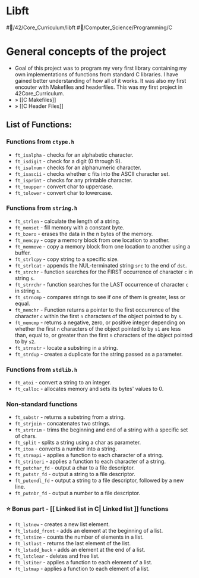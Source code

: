 # Libft
#💾/42/Core_Curriculum/libft 
#📝/Computer_Science/Programming/C

# General concepts of the project
- Goal of this project was to program my very first library containing my own implementations of functions from standard C libraries. I have gained better understanding of how all of it works. It was also my first encouter with Makefiles and headerfiles. This was my first project in 42Core_Curriculum.
- »  [[C Makefiles]]
- »  [[C Header Files]]

## List of Functions:
### Functions from `ctype.h`
- `ft_isalpha` - checks for an alphabetic character.
- `ft_isdigit` - check for a digit (0 through 9).
- `ft_isalnum` - checks for an alphanumeric character.
- `ft_isascii` - checks whether c fits into the ASCII character set.
- `ft_isprint` - checks for any printable character.
- `ft_toupper` - convert char to uppercase.
- `ft_tolower` - convert char to lowercase.

### Functions from `string.h`
- `ft_strlen` - calculate the length of a string.
- `ft_memset` - fill memory with a constant byte.
- `ft_bzero` - erases the data in the n bytes of the memory.
- `ft_memcpy` - copy a memory block from one location to another.
- `ft_memmove` - copy a memory block from one location to another using a buffer.
- `ft_strlcpy` - copy string to a specific size.
- `ft_strlcat` - appends the NUL-terminated string `src` to the end of `dst`.
- `ft_strchr` - function searches for the FIRST occurrence of character `c` in string `s`.
- `ft_strrchr` - function searches for the LAST occurrence of character `c` in string `s`.
- `ft_strncmp` - compares strings to see if one of them is greater, less or equal.
- `ft_memchr` - Function returns a pointer to the first occurrence of the character `c` within the first `n` characters of the object pointed to by `s`.
- `ft_memcmp` - returns a negative, zero, or positive integer depending on whether the first `n` characters of the object pointed to by `s1` are less than, equal to, or greater than the first `n` characters of the object pointed to by `s2`.
- `ft_strnstr` - locate a substring in a string.
- `ft_strdup` - creates a duplicate for the string passed as a parameter.

### Functions from `stdlib.h`
- `ft_atoi` - convert a string to an integer.
- `ft_calloc` - allocates memory and sets its bytes' values to 0.

### Non-standard functions
- `ft_substr` - returns a substring from a string.
- `ft_strjoin` - concatenates two strings.
- `ft_strtrim` - trims the beginning and end of a string with a specific set of chars.
- `ft_split` - splits a string using a char as parameter.
- `ft_itoa` - converts a number into a string.
- `ft_strmapi` - applies a function to each character of a string.
- `ft_striteri` - applies a function to each character of a string.
- `ft_putchar_fd` - output a char to a file descriptor.
- `ft_putstr_fd` - output a string to a file descriptor.
- `ft_putendl_fd` - output a string to a file descriptor, followed by a new line.
- `ft_putnbr_fd` - output a number to a file descriptor.

### ⭐ Bonus part - [[ Linked list in C| Linked list ]] functions
- `ft_lstnew` - creates a new list element.
- `ft_lstadd_front` - adds an element at the beginning of a list.
- `ft_lstsize` - counts the number of elements in a list.
- `ft_lstlast` - returns the last element of the list.
- `ft_lstadd_back` - adds an element at the end of a list.
- `ft_lstclear`  - deletes and free list.
- `ft_lstiter` - applies a function to each element of a list.
- `ft_lstmap` - applies a function to each element of a list. 

